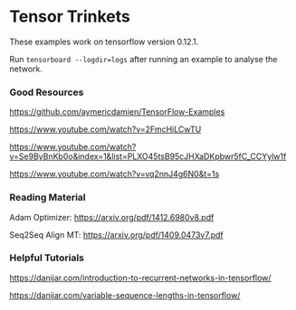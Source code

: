 # Tensor Trinkets

These examples work on tensorflow version 0.12.1.

Run `tensorboard --logdir=logs` after running an example to analyse the network.

### Good Resources
https://github.com/aymericdamien/TensorFlow-Examples

https://www.youtube.com/watch?v=2FmcHiLCwTU

https://www.youtube.com/watch?v=Se9ByBnKb0o&index=1&list=PLXO45tsB95cJHXaDKpbwr5fC_CCYylw1f

https://www.youtube.com/watch?v=vq2nnJ4g6N0&t=1s

### Reading Material
Adam Optimizer: https://arxiv.org/pdf/1412.6980v8.pdf

Seq2Seq Align MT: https://arxiv.org/pdf/1409.0473v7.pdf

### Helpful Tutorials

https://danijar.com/introduction-to-recurrent-networks-in-tensorflow/

https://danijar.com/variable-sequence-lengths-in-tensorflow/

